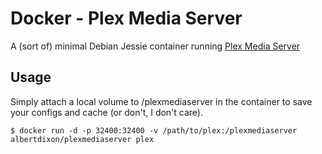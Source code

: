 # Docker - Plex Media Server

A (sort of) minimal Debian Jessie container running [Plex Media Server](http://plex.tv)

## Usage

Simply attach a local volume to /plexmediaserver in the container to save your configs and cache (or don't, I don't care).

```
$ docker run -d -p 32400:32400 -v /path/to/plex:/plexmediaserver albertdixon/plexmediaserver plex
```
